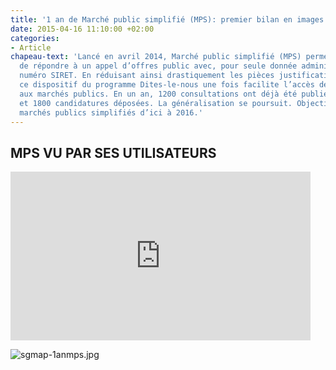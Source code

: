 ```yaml
---
title: '1 an de Marché public simplifié (MPS): premier bilan en images'
date: 2015-04-16 11:10:00 +02:00
categories:
- Article
chapeau-text: 'Lancé en avril 2014, Marché public simplifié (MPS) permet à toute entreprise
  de répondre à un appel d’offres public avec, pour seule donnée administrative, son
  numéro SIRET. En réduisant ainsi drastiquement les pièces justificatives demandées,
  ce dispositif du programme Dites-le-nous une fois facilite l’accès des TPE et PME
  aux marchés publics. En un an, 1200 consultations ont déjà été publiées avec MPS,
  et 1800 candidatures déposées. La généralisation se poursuit. Objectif : 50 000
  marchés publics simplifiés d’ici à 2016.'
---
```


## MPS VU PAR SES UTILISATEURS

<iframe frameborder="0" width="480" height="270" src="https://www.dailymotion.com/embed/video/x2jundw" allowfullscreen allow="autoplay"></iframe>

![sgmap-1anmps.jpg](/uploads/sgmap-1anmps.jpg)